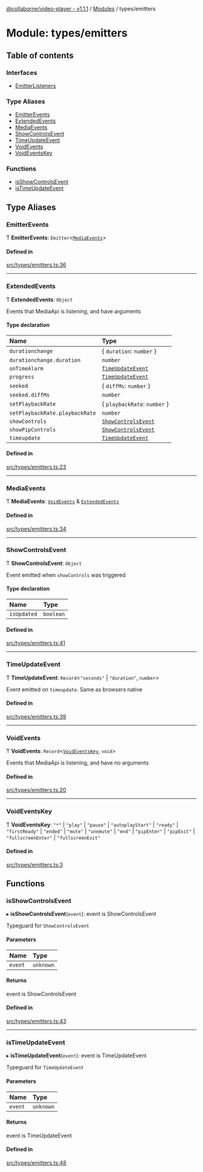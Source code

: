[@collaborne/video-player - v1.1.1](/docs/../README.md) / [Modules](/docs/modules.md) / types/emitters

# Module: types/emitters

## Table of contents

### Interfaces

- [EmitterListeners](/docs/interfaces/types_emitters.EmitterListeners.md)

### Type Aliases

- [EmitterEvents](/docs/modules/types_emitters.md#emitterevents)
- [ExtendedEvents](/docs/modules/types_emitters.md#extendedevents)
- [MediaEvents](/docs/modules/types_emitters.md#mediaevents)
- [ShowControlsEvent](/docs/modules/types_emitters.md#showcontrolsevent)
- [TimeUpdateEvent](/docs/modules/types_emitters.md#timeupdateevent)
- [VoidEvents](/docs/modules/types_emitters.md#voidevents)
- [VoidEventsKey](/docs/modules/types_emitters.md#voideventskey)

### Functions

- [isShowControlsEvent](/docs/modules/types_emitters.md#isshowcontrolsevent)
- [isTimeUpdateEvent](/docs/modules/types_emitters.md#istimeupdateevent)

## Type Aliases

### EmitterEvents

Ƭ **EmitterEvents**: `Emitter`<[`MediaEvents`](/docs/modules/types_emitters.md#mediaevents)\>

#### Defined in

[src/types/emitters.ts:36](https://github.com/Collaborne/video-player/blob/4f0c880/src/types/emitters.ts#L36)

___

### ExtendedEvents

Ƭ **ExtendedEvents**: `Object`

Events that MediaApi is listening, and have arguments

#### Type declaration

| Name | Type |
| :------ | :------ |
| `durationchange` | { `duration`: `number`  } |
| `durationchange.duration` | `number` |
| `onTimeAlarm` | [`TimeUpdateEvent`](/docs/modules/types_emitters.md#timeupdateevent) |
| `progress` | [`TimeUpdateEvent`](/docs/modules/types_emitters.md#timeupdateevent) |
| `seeked` | { `diffMs`: `number`  } |
| `seeked.diffMs` | `number` |
| `setPlaybackRate` | { `playbackRate`: `number`  } |
| `setPlaybackRate.playbackRate` | `number` |
| `showControls` | [`ShowControlsEvent`](/docs/modules/types_emitters.md#showcontrolsevent) |
| `showPipControls` | [`ShowControlsEvent`](/docs/modules/types_emitters.md#showcontrolsevent) |
| `timeupdate` | [`TimeUpdateEvent`](/docs/modules/types_emitters.md#timeupdateevent) |

#### Defined in

[src/types/emitters.ts:23](https://github.com/Collaborne/video-player/blob/4f0c880/src/types/emitters.ts#L23)

___

### MediaEvents

Ƭ **MediaEvents**: [`VoidEvents`](/docs/modules/types_emitters.md#voidevents) & [`ExtendedEvents`](/docs/modules/types_emitters.md#extendedevents)

#### Defined in

[src/types/emitters.ts:34](https://github.com/Collaborne/video-player/blob/4f0c880/src/types/emitters.ts#L34)

___

### ShowControlsEvent

Ƭ **ShowControlsEvent**: `Object`

Event emitted when `showControls` was triggered

#### Type declaration

| Name | Type |
| :------ | :------ |
| `isUpdated` | `boolean` |

#### Defined in

[src/types/emitters.ts:41](https://github.com/Collaborne/video-player/blob/4f0c880/src/types/emitters.ts#L41)

___

### TimeUpdateEvent

Ƭ **TimeUpdateEvent**: `Record`<``"seconds"`` \| ``"duration"``, `number`\>

Event emitted on `timeupdate`. Same as browsers native

#### Defined in

[src/types/emitters.ts:39](https://github.com/Collaborne/video-player/blob/4f0c880/src/types/emitters.ts#L39)

___

### VoidEvents

Ƭ **VoidEvents**: `Record`<[`VoidEventsKey`](/docs/modules/types_emitters.md#voideventskey), `void`\>

Events that MediaApi is listening, and have no arguments

#### Defined in

[src/types/emitters.ts:20](https://github.com/Collaborne/video-player/blob/4f0c880/src/types/emitters.ts#L20)

___

### VoidEventsKey

Ƭ **VoidEventsKey**: ``"*"`` \| ``"play"`` \| ``"pause"`` \| ``"autoplayStart"`` \| ``"ready"`` \| ``"firstReady"`` \| ``"ended"`` \| ``"mute"`` \| ``"unnmute"`` \| ``"end"`` \| ``"pipEnter"`` \| ``"pipExit"`` \| ``"fullscreenEnter"`` \| ``"fullscreenExit"``

#### Defined in

[src/types/emitters.ts:3](https://github.com/Collaborne/video-player/blob/4f0c880/src/types/emitters.ts#L3)

## Functions

### isShowControlsEvent

▸ **isShowControlsEvent**(`event`): event is ShowControlsEvent

Typeguard for `ShowControlsEvent`

#### Parameters

| Name | Type |
| :------ | :------ |
| `event` | `unknown` |

#### Returns

event is ShowControlsEvent

#### Defined in

[src/types/emitters.ts:43](https://github.com/Collaborne/video-player/blob/4f0c880/src/types/emitters.ts#L43)

___

### isTimeUpdateEvent

▸ **isTimeUpdateEvent**(`event`): event is TimeUpdateEvent

Typeguard for `TimeUpdateEvent`

#### Parameters

| Name | Type |
| :------ | :------ |
| `event` | `unknown` |

#### Returns

event is TimeUpdateEvent

#### Defined in

[src/types/emitters.ts:48](https://github.com/Collaborne/video-player/blob/4f0c880/src/types/emitters.ts#L48)
